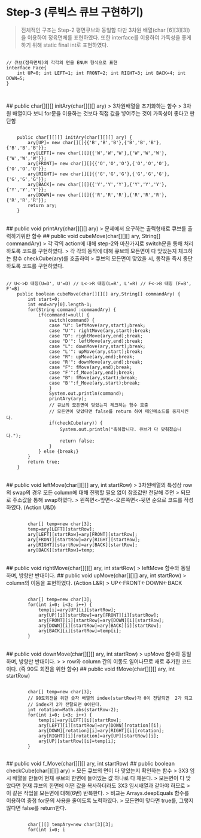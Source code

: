 # Step-3 (루빅스 큐브 구현하기)
> 전체적인 구조는 Step-2 평면큐브와 동일함
> 다만 3차원 배열(char [6][3][3]) 을 이용하여 정육면체를 표현하였다.
> 또한 interface를 이용하여 가독성을 좋게하기 위해 static final int로 표현하였다.
<pre>
<code>
// 큐브(정육면체)의 각각의 면을 ENUM 형식으로 표현
interface Face{
	int UP=0; int LEFT=1; int FRONT=2; int RIGHT=3; int BACK=4; int DOWN=5;
}
</pre>
</code>
## public char[][][] initAry(char[][][] ary)
> 3차원배열을 초기화하는 함수
> 3차원 배열이다 보니 for문을 이용하는 것보다 직접 값을 넣어주는 것이 가독성이 좋다고 판단함
<pre>
<code>
	public char[][][] initAry(char[][][] ary) {
		ary[UP]= new char[][]{{'B','B','B'},{'B','B','B'},{'B','B','B'}};
		ary[LEFT]= new char[][]{{'W','W','W'},{'W','W','W'},{'W','W','W'}};
		ary[FRONT]= new char[][]{{'O','O','O'},{'O','O','O'},{'O','O','O'}};
		ary[RIGHT]= new char[][]{{'G','G','G'},{'G','G','G'},{'G','G','G'}};
		ary[BACK]= new char[][]{{'Y','Y','Y'},{'Y','Y','Y'},{'Y','Y','Y'}};
		ary[DOWN]= new char[][]{{'R','R','R'},{'R','R','R'},{'R','R','R'}};
		return ary;
	}
</code>
</pre>
## public void printAry(char[][][] ary)
> 문제에서 요구하는 출력형태로 큐브를 출력하기위한 함수
## public void cubeMove(char[][][] ary, String[] commandAry)
> 각 각의 action에 대해 step-2와 마찬가지로 switch문을 통해 처리하도록 코드를 구현하였다.
> 각 각의 동작에 대해 큐브의 모든면이 다 맞았는지 체크하는 함수 checkCube(ary)를 호출하여
> 큐브의 모든면이 맞았을 시, 동작을 즉시 중단하도록 코드를 구현하였다.
<pre>
<code>
// U<->D 대칭(U=D', U'=D) // L<->R 대칭(L=R', L'=R) // F<->B 대칭 (F=B', F'=B)
	public boolean cubeMove(char[][][] ary,String[] commandAry) {
		int start=0;
		int end=ary[0].length-1;
		for(String command :commandAry) {
			if(command!=null) {
				switch(command) {
				case "U": leftMove(ary,start);break;
				case "U'": rightMove(ary,start);break;
				case "D": rightMove(ary,end);break;
				case "D'": leftMove(ary,end);break;
				case "L": downMove(ary,start);break;
				case "L'": upMove(ary,start);break;
				case "R": upMove(ary,end);break;
				case "R'": downMove(ary,end);break;
				case "F": fMove(ary,end);break;
				case "F'":f_Move(ary,end);break;
				case "B": fMove(ary,start);break;
				case "B'":f_Move(ary,start);break;
				}
				System.out.println(command);
				printAry(ary);
				// 큐브의 모든면이 맞았는지 체크하는 함수 호출
				// 모든면이 맞았다면 false를 return 하여 메인메소드를 중지시킨다.
				if(checkCube(ary)) {
					System.out.println("축하합니다. 큐브가 다 맞춰졌습니다.");
					return false;
				}
			} else {break;}
		}
		return true;
	}
</code>
</pre>
## public void leftMove(char[][][] ary, int startRow)
> 3차원배열의 특성상 row의 swap의 경우 모든 column에 대해 진행할 필요 없이 참조값만 전달해 주면
> 되므로 주소값을 통해 swap하였다.
> 왼쪽면<-앞면<-오른쪽면<-뒷면 순으로 코드를 작성하였다. (Action U&D)
<pre>
<code>
		char[] temp=new char[3];
		temp=ary[LEFT][startRow];
		ary[LEFT][startRow]=ary[FRONT][startRow];
		ary[FRONT][startRow]=ary[RIGHT][startRow];
		ary[RIGHT][startRow]=ary[BACK][startRow];
		ary[BACK][startRow]=temp;
</code>
</pre>
## public void rightMove(char[][][] ary, int startRow)
> leftMove 함수와 동일하며, 방향만 반대이다.
## public void upMove(char[][][] ary, int startRow)
> column의 이동을 표현하였다. (Action L&R)
> UP<-FRONT<-DOWN<-BACK
<pre>
<code>
		char[] temp=new char[3];
		for(int i=0; i<3; i++) {
			temp[i]=ary[UP][i][startRow];
			ary[UP][i][startRow]=ary[FRONT][i][startRow];
			ary[FRONT][i][startRow]=ary[DOWN][i][startRow];
			ary[DOWN][i][startRow]=ary[BACK][i][startRow];
			ary[BACK][i][startRow]=temp[i];
		}
</code>
</pre>
## public void downMove(char[][][] ary, int startRow)
> upMove 함수와 동일하며, 방향만 반대이다.
>
> row와 column 간의 이동도 일어나므로 새로 추가한 코드이다. (즉 90도 회전을 위한 함수)
## public void fMove(char[][][] ary, int startRow)
<pre>
<code>
		char[] temp=new char[3];
		// 90도회전을 위한 숫자 배열의 index(startRow)가 0이 전달되면  2가 되고
		// index가 2가 전달되면 0이된다.
		int rotation=Math.abs(startRow-2);
		for(int i=0; i<3; i++) {
			temp[i]=ary[LEFT][i][startRow];
			ary[LEFT][i][startRow]=ary[DOWN][rotation][i];
			ary[DOWN][rotation][i]=ary[RIGHT][i][rotation];
			ary[RIGHT][i][rotation]=ary[UP][startRow][i];
			ary[UP][startRow][i]=temp[i];
		}
</code>
</pre>
## public void f_Move(char[][][] ary, int startRow)
## public boolean checkCube(char[][][] ary)
> 모든 큐브의 면이 다 맞았는지 확인하는 함수
> 3X3 임시 배열을 만들어 현재 큐브의 한면에 들어있는 값 하나로 다 채운다.
> 모든면이 다 맞았다면 현재 큐브의 한면에 어떤 값을 복사하더라도 3X3 임시배열과 같아야 하므로
> 이 같은 작업을 모든면에 대해(6번) 반복한다.
> 비교는 Arrays.deepEquals 함수를 이용하여 중첩 for문의 사용을 줄이도록 노력하였다.
> 모든면이 맞다면 true를, 그렇지 않다면 false를 return한다.
<pre>
<code>
		char[][] tempAry=new char[3][3];
		for(int i=0; i<ary.length; i++) {
			for(int j=0; j<tempAry.length; j++) {
				for(int k=0; k<tempAry.length; k++) {
					tempAry[j][k]=ary[i][0][0];
				}
			}
			if(!Arrays.deepEquals(tempAry, ary[i])) {
				return false;
			}
		}
		return true;
</code>
</pre>
